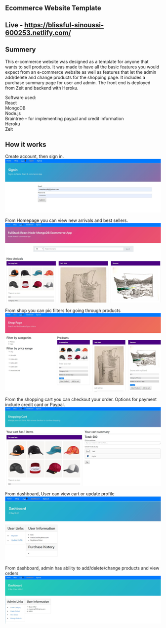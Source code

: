 ## Ecommerce Website Template

## Live - https://blissful-sinoussi-600253.netlify.com/

## Summery 
This e-commerce website was designed as a template for anyone that wants to sell products. 
It was made to have all the basic features you would expect from an e-commerce website as well as features that let the admin add/delete and change products for the shopping page. It includes a purchase summary page for user and admin. The front end is deployed from Zeit and backend with Heroku.  

Software used:
<br/>React
<br/>MongoDB 
<br/>Node.js
<br/>Braintree – for implementing paypal and credit information
<br/>Heroku
<br/>Zeit
## How it works

Create account, then sign in.
![](pics/pic6.JPG)

From Homepage you can view new arrivals and best sellers.
![](pics/pic1.JPG)

From shop you can pic filters for going through products
![](pics/pic2.JPG)

From the shopping cart you can checkout your order. Options for payment include credit card or Paypal. 
![](pics/pic3.JPG)

From dashboard, User can view cart or update profile
![](pics/pic5.JPG)

From dashboard, admin has ability to add/delete/change products and view orders
![](pics/pic4.JPG)

